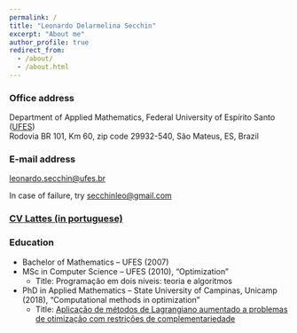 ```yaml
---
permalink: /
title: "Leonardo Delarmelina Secchin"
excerpt: "About me"
author_profile: true
redirect_from: 
  - /about/
  - /about.html
---
```


### Office address

Department of Applied Mathematics, Federal University of Espírito Santo ([UFES](https://www.ufes.br))  
Rodovia BR 101, Km 60, zip code 29932-540, São Mateus, ES, Brazil


### E-mail address

[leonardo.secchin@ufes.br](mailto:leonardo.secchin@ufes.br)

In case of failure, try [secchinleo@gmail.com](mailto:secchinleo@gmail.com)


### [CV Lattes (in portuguese)](http://lattes.cnpq.br/4273961903394165)


### Education

- Bachelor of Mathematics – UFES (2007)
- MSc in Computer Science – UFES (2010), “Optimization”
  - Title: Programação em dois níveis: teoria e algoritmos
- PhD in Applied Mathematics – State University of Campinas, Unicamp (2018), “Computational methods in optimization”
  - Title: [Aplicação de métodos de Lagrangiano aumentado a problemas de otimização com restrições de complementariedade](http://repositorio.unicamp.br/jspui/handle/REPOSIP/330972)
